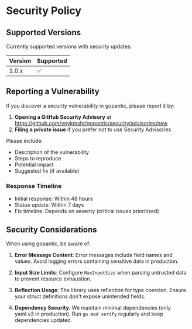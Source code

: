 # Security Policy

## Supported Versions

Currently supported versions with security updates:

| Version | Supported          |
| ------- | ------------------ |
| 1.0.x   | :white_check_mark: |

## Reporting a Vulnerability

If you discover a security vulnerability in gopantic, please report it by:

1. **Opening a GitHub Security Advisory** at https://github.com/vnykmshr/gopantic/security/advisories/new
2. **Filing a private issue** if you prefer not to use Security Advisories

Please include:
- Description of the vulnerability
- Steps to reproduce
- Potential impact
- Suggested fix (if available)

### Response Timeline

- Initial response: Within 48 hours
- Status update: Within 7 days
- Fix timeline: Depends on severity (critical issues prioritized)

## Security Considerations

When using gopantic, be aware of:

1. **Error Message Content**: Error messages include field names and values. Avoid logging errors containing sensitive data in production.

2. **Input Size Limits**: Configure `MaxInputSize` when parsing untrusted data to prevent resource exhaustion.

3. **Reflection Usage**: The library uses reflection for type coercion. Ensure your struct definitions don't expose unintended fields.

4. **Dependency Security**: We maintain minimal dependencies (only yaml.v3 in production). Run `go mod verify` regularly and keep dependencies updated.
